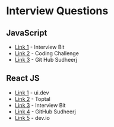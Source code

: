 # Interview Questions

## JavaScript
* [Link 1](https://www.interviewbit.com/javascript-interview-questions/#call-apply-bind-methods) - Interview Bit
* [Link 2](https://www.toptal.com/javascript/interview-questions) - Coding Challenge
* [Link 3](https://github.com/sudheerj/javascript-interview-questions) - Git Hub Sudheerj

## React JS
* [Link 1](https://ui.dev/react-interview-questions/) - ui.dev
* [Link 2](https://www.toptal.com/react/interview-questions) - Toptal
* [Link 3](https://www.interviewbit.com/react-interview-questions/) - Interview Bit
* [Link 4](https://github.com/sudheerj/reactjs-interview-questions) - GitHub Sudheerj
* [Link 5](https://dev.to/suprabhasupi/react-redux-interview-questions-with-answers-13ba) - dev.io
